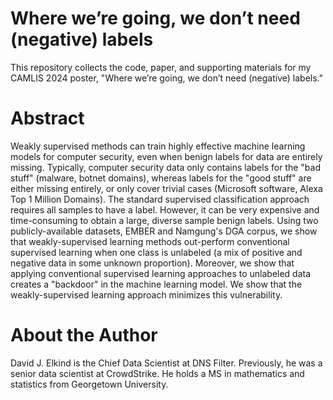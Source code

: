 # Where we’re going, we don’t need (negative) labels

This repository collects the code, paper, and supporting materials for my CAMLIS 2024 poster, "Where we’re going, we don’t need (negative) labels."

# Abstract

Weakly supervised methods can train highly effective machine learning models for computer security, even when benign labels for data are entirely missing. Typically, computer security data only contains labels for the "bad stuff" (malware, botnet domains), whereas labels for the "good stuff" are either missing entirely, or only cover trivial cases (Microsoft software, Alexa Top 1 Million Domains). The standard supervised classification approach requires all samples to have a label. However, it can be very expensive and time-consuming to obtain a large, diverse sample benign labels. Using two publicly-available datasets, EMBER and Namgung's DGA corpus, we show that weakly-supervised learning methods out-perform conventional supervised learning when one class is unlabeled (a mix of positive and negative data in some unknown proportion). Moreover, we show that applying conventional supervised learning approaches to unlabeled data creates a "backdoor" in the machine learning model. We show that the weakly-supervised learning approach minimizes this vulnerability.

# About the Author

David J. Elkind is the Chief Data Scientist at DNS Filter. Previously, he was a senior data scientist at CrowdStrike. He holds a MS in mathematics and statistics from Georgetown University.
